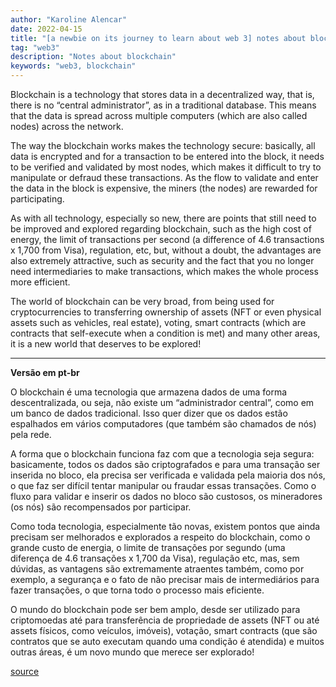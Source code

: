 ```yaml
---
author: "Karoline Alencar"
date: 2022-04-15
title: "[a newbie on its journey to learn about web 3] notes about blockchain"
tag: "web3"
description: "Notes about blockchain"
keywords: "web3, blockchain"
---
```


Blockchain is a technology that stores data in a decentralized way, that is, there is no “central administrator”, as in a traditional database. This means that the data is spread across multiple computers (which are also called nodes) across the network.

The way the blockchain works makes the technology secure: basically, all data is encrypted and for a transaction to be entered into the block, it needs to be verified and validated by most nodes, which makes it difficult to try to manipulate or defraud these transactions. As the flow to validate and enter the data in the block is expensive, the miners (the nodes) are rewarded for participating.

As with all technology, especially so new, there are points that still need to be improved and explored regarding blockchain, such as the high cost of energy, the limit of transactions per second (a difference of 4.6 transactions x 1,700 from Visa), regulation, etc, but, without a doubt, the advantages are also extremely attractive, such as security and the fact that you no longer need intermediaries to make transactions, which makes the whole process more efficient.

The world of blockchain can be very broad, from being used for cryptocurrencies to transferring ownership of assets (NFT or even physical assets such as vehicles, real estate), voting, smart contracts (which are contracts that self-execute when a condition is met) and many other areas, it is a new world that deserves to be explored!

--------------------------------------------

**Versão em pt-br**

O blockchain é uma tecnologia que armazena dados de uma forma descentralizada, ou seja, não existe um “administrador central”, como em um banco de dados tradicional. Isso quer dizer que os dados estão espalhados em vários computadores (que também são chamados de nós) pela rede.

A forma que o blockchain funciona faz com que a tecnologia seja segura: basicamente, todos os dados são criptografados e para uma transação ser inserida no bloco, ela precisa ser verificada e validada pela maioria dos nós, o que faz ser difícil tentar manipular ou fraudar essas transações. Como o fluxo para validar e inserir os dados no bloco são custosos, os mineradores (os nós) são recompensados por participar.

Como toda tecnologia, especialmente tão novas, existem pontos que ainda precisam ser melhorados e explorados a respeito do blockchain, como o grande custo de energia, o limite de transações por segundo (uma diferença de 4.6 transações x 1,700 da Visa), regulação etc, mas, sem dúvidas, as vantagens são extremamente atraentes também, como por exemplo, a segurança e o fato de não precisar mais de intermediários para fazer transações, o que torna todo o processo mais eficiente.

O mundo do blockchain pode ser bem amplo, desde ser utilizado para criptomoedas até para transferência de propriedade de assets (NFT ou até assets físicos, como veículos, imóveis), votação, smart contracts (que são contratos que se auto executam quando uma condição é atendida) e muitos outras áreas, é um novo mundo que merece ser explorado!

[source](https://www.forbes.com/advisor/investing/cryptocurrency/what-is-blockchain/)